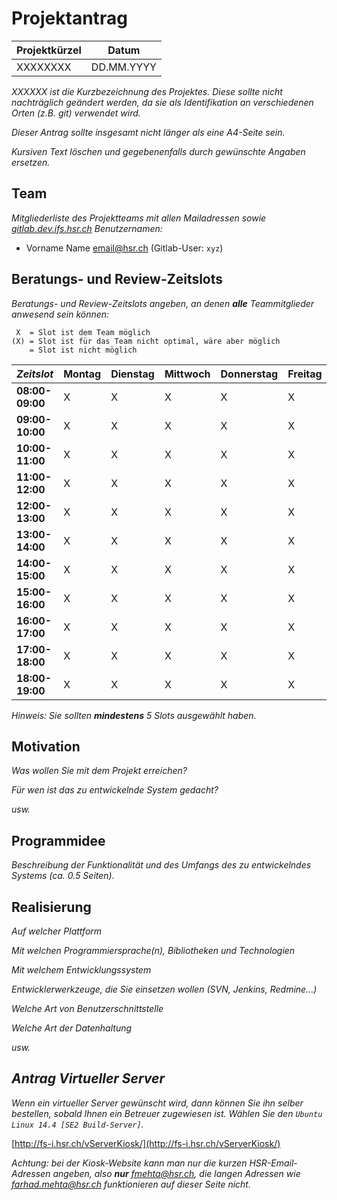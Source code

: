 # Projektantrag

| Projektkürzel | Datum      |
| ------------- | ---------- |
| XXXXXXXX      | DD.MM.YYYY |

*XXXXXX ist die Kurzbezeichnung des Projektes. Diese sollte nicht nachträglich geändert werden, da sie als Identifikation an verschiedenen Orten (z.B. git) verwendet wird.*

*Dieser Antrag sollte insgesamt nicht länger als eine A4-Seite sein.*

*Kursiven Text löschen und gegebenenfalls durch gewünschte Angaben ersetzen.*


## Team

*Mitgliederliste des Projektteams mit allen Mailadressen sowie [gitlab.dev.ifs.hsr.ch](https://gitlab.dev.ifs.hsr.ch/) Benutzernamen:*

* Vorname Name <email@hsr.ch> (Gitlab-User: `xyz`)

## Beratungs- und Review-Zeitslots

*Beratungs- und Review-Zeitslots angeben, an denen **alle** Teammitglieder anwesend sein können:*

```
 X  = Slot ist dem Team möglich
(X) = Slot ist für das Team nicht optimal, wäre aber möglich
    = Slot ist nicht möglich
```


|   *Zeitslot*    | Montag | Dienstag | Mittwoch | Donnerstag | Freitag |
| --------------- | ------ | -------- | -------- | ---------- | ------- |
| **08:00-09:00** | X      | X        | X        | X          | X       |
| **09:00-10:00** | X      | X        | X        | X          | X       |
| **10:00-11:00** | X      | X        | X        | X          | X       |
| **11:00-12:00** | X      | X        | X        | X          | X       |
| **12:00-13:00** | X      | X        | X        | X          | X       |
| **13:00-14:00** | X      | X        | X        | X          | X       |
| **14:00-15:00** | X      | X        | X        | X          | X       |
| **15:00-16:00** | X      | X        | X        | X          | X       |
| **16:00-17:00** | X      | X        | X        | X          | X       |
| **17:00-18:00** | X      | X        | X        | X          | X       |
| **18:00-19:00** | X      | X        | X        | X          | X       |

*Hinweis: Sie sollten **mindestens** 5 Slots ausgewählt haben.*

## Motivation

*Was wollen Sie mit dem Projekt erreichen?*

*Für wen ist das zu entwickelnde System gedacht?*

*usw.*

## Programmidee

*Beschreibung der Funktionalität und des Umfangs des zu entwickelndes Systems (ca. 0.5 Seiten).*

## Realisierung

*Auf welcher Plattform*

*Mit welchen Programmiersprache(n), Bibliotheken und Technologien*

*Mit welchem Entwicklungssystem*

*Entwicklerwerkzeuge, die Sie einsetzen wollen (SVN, Jenkins, Redmine…)*

*Welche Art von Benutzerschnittstelle*

*Welche Art der Datenhaltung*

*usw.*


## *Antrag Virtueller Server*

*Wenn ein virtueller Server gewünscht wird, dann können Sie ihn selber bestellen, sobald Ihnen ein Betreuer zugewiesen ist. Wählen Sie den `Ubuntu Linux 14.4 [SE2 Build-Server]`.*

[http://fs-i.hsr.ch/vServerKiosk/](http://fs-i.hsr.ch/vServerKiosk/)

*Achtung: bei der Kiosk-Website kann man nur die kurzen HSR-Email-Adressen angeben, also **nur** [fmehta@hsr.ch](mailto:fmehta@hsr.ch), die langen Adressen wie [farhad.mehta@hsr.ch](mailto:farhad.mehta@hsr.ch) funktionieren auf dieser Seite nicht.*
